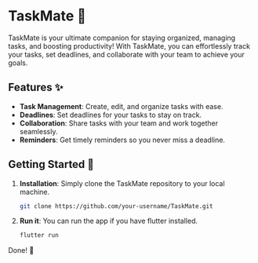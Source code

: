 # TaskMate 🚀

TaskMate is your ultimate companion for staying organized, managing tasks, and boosting productivity! With TaskMate, you can effortlessly track your tasks, set deadlines, and collaborate with your team to achieve your goals.

## Features ✨

- **Task Management**: Create, edit, and organize tasks with ease.
- **Deadlines**: Set deadlines for your tasks to stay on track.
- **Collaboration**: Share tasks with your team and work together seamlessly.
- **Reminders**: Get timely reminders so you never miss a deadline.

## Getting Started 🚀

1. **Installation**: Simply clone the TaskMate repository to your local machine.

    ```bash
    git clone https://github.com/your-username/TaskMate.git
    ```

2. **Run it**: You can run the app if you have flutter installed.

    ```bash
    flutter run
    ```

Done! 🥳
